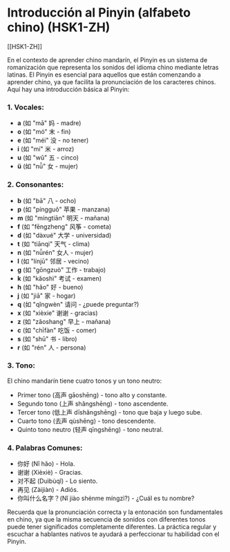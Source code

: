 # Introducción al Pinyin (alfabeto chino) (HSK1-ZH)

[[HSK1-ZH]]

En el contexto de aprender chino mandarín, el Pinyin es un sistema de romanización que representa los sonidos del idioma chino mediante letras latinas. El Pinyin es esencial para aquellos que están comenzando a aprender chino, ya que facilita la pronunciación de los caracteres chinos. Aquí hay una introducción básica al Pinyin:

### 1. **Vocales:**

- **a** (如 "mā" 妈 - madre)
- **o** (如 "mó" 末 - fin)
- **e** (如 "méi" 没 - no tener)
- **i** (如 "mí" 米 - arroz)
- **u** (如 "wǔ" 五 - cinco)
- **ü** (如 "nǚ" 女 - mujer)

### 2. **Consonantes:**

- **b** (如 "bā" 八 - ocho)
- **p** (如 "píngguǒ" 苹果 - manzana)
- **m** (如 "míngtiān" 明天 - mañana)
- **f** (如 "fēngzheng" 风筝 - cometa)
- **d** (如 "dàxué" 大学 - universidad)
- **t** (如 "tiānqi" 天气 - clima)
- **n** (如 "nǚrén" 女人 - mujer)
- **l** (如 "línjū" 邻居 - vecino)
- **g** (如 "gōngzuò" 工作 - trabajo)
- **k** (如 "kǎoshì" 考试 - examen)
- **h** (如 "hǎo" 好 - bueno)
- **j** (如 "jiā" 家 - hogar)
- **q** (如 "qǐngwèn" 请问 - ¿puede preguntar?)
- **x** (如 "xièxie" 谢谢 - gracias)
- **z** (如 "zǎoshang" 早上 - mañana)
- **c** (如 "chīfàn" 吃饭 - comer)
- **s** (如 "shū" 书 - libro)
- **r** (如 "rén" 人 - persona)

### 3. **Tono:**
El chino mandarín tiene cuatro tonos y un tono neutro:
- Primer tono (高声 gāoshēng) - tono alto y constante.
- Segundo tono (上声 shǎngshēng) - tono ascendente.
- Tercer tono (低上声 dīshǎngshēng) - tono que baja y luego sube.
- Cuarto tono (去声 qùshēng) - tono descendente.
- Quinto tono neutro (轻声 qīngshēng) - tono neutral.

### 4. **Palabras Comunes:**

- 你好 (Nǐ hǎo) - Hola.
- 谢谢 (Xièxiè) - Gracias.
- 对不起 (Duìbùqǐ) - Lo siento.
- 再见 (Zàijiàn) - Adiós.
- 你叫什么名字？(Nǐ jiào shénme míngzì?) - ¿Cuál es tu nombre?

Recuerda que la pronunciación correcta y la entonación son fundamentales en chino, ya que la misma secuencia de sonidos con diferentes tonos puede tener significados completamente diferentes. La práctica regular y escuchar a hablantes nativos te ayudará a perfeccionar tu habilidad con el Pinyin.